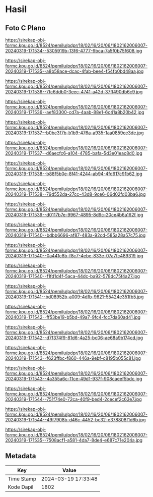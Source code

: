 # Hasil

## Foto C Plano

https://sirekap-obj-formc.kpu.go.id/8524/pemilu/pdpr/18/02/16/20/06/1802162006007-20240319-171534--5305919b-13f6-4777-9bca-7a5f0b75f608.jpg

https://sirekap-obj-formc.kpu.go.id/8524/pemilu/pdpr/18/02/16/20/06/1802162006007-20240319-171535--a8b58ace-dcac-4fab-bee4-f54fb0bd48aa.jpg

https://sirekap-obj-formc.kpu.go.id/8524/pemilu/pdpr/18/02/16/20/06/1802162006007-20240319-171536--7fc6ddb0-3eec-4741-a42d-37ff490db6c9.jpg

https://sirekap-obj-formc.kpu.go.id/8524/pemilu/pdpr/18/02/16/20/06/1802162006007-20240319-171536--aef83300-cd7a-4aab-88e1-6c41a8b20b42.jpg

https://sirekap-obj-formc.kpu.go.id/8524/pemilu/pdpr/18/02/16/20/06/1802162006007-20240319-171537--b0bc3f7b-b1b9-476a-a935-1aa0859ee3de.jpg

https://sirekap-obj-formc.kpu.go.id/8524/pemilu/pdpr/18/02/16/20/06/1802162006007-20240319-171537--d6aecfc6-a104-4785-bafa-5d3e01eac8d0.jpg

https://sirekap-obj-formc.kpu.go.id/8524/pemilu/pdpr/18/02/16/20/06/1802162006007-20240319-171538--b88f5b0e-8f41-4244-ab94-4fd617c91b62.jpg

https://sirekap-obj-formc.kpu.go.id/8524/pemilu/pdpr/18/02/16/20/06/1802162006007-20240319-171538--79d552da-27cc-43d8-9ce6-06d02fd03ba6.jpg

https://sirekap-obj-formc.kpu.go.id/8524/pemilu/pdpr/18/02/16/20/06/1802162006007-20240319-171539--d0117b7e-9967-4895-8d9c-20ce4b6a162f.jpg

https://sirekap-obj-formc.kpu.go.id/8524/pemilu/pdpr/18/02/16/20/06/1802162006007-20240319-171540--bdbb6696-af87-483a-92cd-585a28a57c75.jpg

https://sirekap-obj-formc.kpu.go.id/8524/pemilu/pdpr/18/02/16/20/06/1802162006007-20240319-171540--0a441c8b-f8c7-4ebe-833e-07a7fc489319.jpg

https://sirekap-obj-formc.kpu.go.id/8524/pemilu/pdpr/18/02/16/20/06/1802162006007-20240319-171540--f1fd1d4f-5aca-44dc-ba92-578dc75f4a27.jpg

https://sirekap-obj-formc.kpu.go.id/8524/pemilu/pdpr/18/02/16/20/06/1802162006007-20240319-171541--bd08952b-a009-4dfb-9621-55424e351fb5.jpg

https://sirekap-obj-formc.kpu.go.id/8524/pemilu/pdpr/18/02/16/20/06/1802162006007-20240319-171542--ff53be19-b5bd-49a7-9fc4-fcc7da60ad41.jpg

https://sirekap-obj-formc.kpu.go.id/8524/pemilu/pdpr/18/02/16/20/06/1802162006007-20240319-171542--d7f374f9-81d6-4a25-bc06-ae68a9b174cd.jpg

https://sirekap-obj-formc.kpu.go.id/8524/pemilu/pdpr/18/02/16/20/06/1802162006007-20240319-171543--f623ffbc-f860-446a-9ebf-c8195b055c81.jpg

https://sirekap-obj-formc.kpu.go.id/8524/pemilu/pdpr/18/02/16/20/06/1802162006007-20240319-171543--4a355a6c-11ce-49d1-937f-908caeef5bdc.jpg

https://sirekap-obj-formc.kpu.go.id/8524/pemilu/pdpr/18/02/16/20/06/1802162006007-20240319-171544--751f74e0-72ca-40f9-bed4-2cecef2c63e7.jpg

https://sirekap-obj-formc.kpu.go.id/8524/pemilu/pdpr/18/02/16/20/06/1802162006007-20240319-171544--49f7908b-d46c-4452-bc32-e378808f1d6b.jpg

https://sirekap-obj-formc.kpu.go.id/8524/pemilu/pdpr/18/02/16/20/06/1802162006007-20240319-171535--7508acf1-a581-4da7-8de4-e687c71e204a.jpg


## Metadata

| Key        | Value               |
| ---------- | ------------------- |
| Time Stamp | 2024-03-19 17:33:48 |
| Kode Dapil | 1802                |



